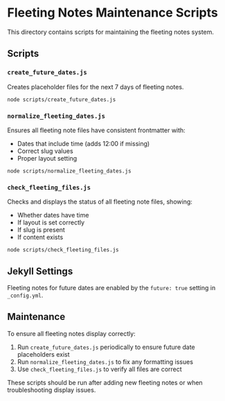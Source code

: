 # Fleeting Notes Maintenance Scripts

This directory contains scripts for maintaining the fleeting notes system.

## Scripts

### `create_future_dates.js`

Creates placeholder files for the next 7 days of fleeting notes.

```
node scripts/create_future_dates.js
```

### `normalize_fleeting_dates.js`

Ensures all fleeting note files have consistent frontmatter with:
- Dates that include time (adds 12:00 if missing)
- Correct slug values
- Proper layout setting

```
node scripts/normalize_fleeting_dates.js
```

### `check_fleeting_files.js`

Checks and displays the status of all fleeting note files, showing:
- Whether dates have time
- If layout is set correctly
- If slug is present
- If content exists

```
node scripts/check_fleeting_files.js
```

## Jekyll Settings

Fleeting notes for future dates are enabled by the `future: true` setting in `_config.yml`.

## Maintenance

To ensure all fleeting notes display correctly:

1. Run `create_future_dates.js` periodically to ensure future date placeholders exist
2. Run `normalize_fleeting_dates.js` to fix any formatting issues
3. Use `check_fleeting_files.js` to verify all files are correct

These scripts should be run after adding new fleeting notes or when troubleshooting display issues. 